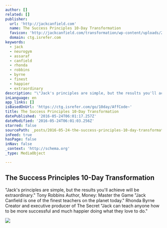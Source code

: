 ```yaml
---
author: []
related: []
publisher:
  url: 'http://jackcanfield.com'
  name: The Success Principles 10-Day Transformation
  favicon: 'http://jackcanfield.com/transformation/wp-content/uploads/2015/09/favicon.ico'
  domain: ctg.isrefer.com
keywords:
  - jack
  - neurogym
  - assaraf
  - canfield
  - rhonda
  - robbins
  - byrne
  - finest
  - happier
  - extraordinary
description: "\"Jack's principles are simple, but the results you'll achieve will be extraordinary.\" Tony Robbins Author, Money: Master the Game \"Jack Canfield is one of the finest teachers on the planet today.\" Rhonda Byrne Creator and executive producer of The Secret \"Jack can teach anyone how to be more successful and much happier doing what they love to do.\""
inLanguage: en
app_links: []
isBasedOnUrl: 'https://ctg.isrefer.com/go/10day/AffCode~'
title: The Success Principles 10-Day Transformation
datePublished: '2016-05-24T06:01:17.257Z'
dateModified: '2016-05-24T06:01:03.256Z'
starred: false
sourcePath: _posts/2016-05-24-the-success-principles-10-day-transformation.md
inFeed: true
hasPage: false
inNav: false
_context: 'http://schema.org'
_type: MediaObject

---
```

<article style=""><h1>The Success Principles 10-Day Transformation</h1><p>"Jack's principles are simple, but the results you'll achieve will be extraordinary." Tony Robbins Author, Money: Master the Game "Jack Canfield is one of the finest teachers on the planet today." Rhonda Byrne Creator and executive producer of The Secret "Jack can teach anyone how to be more successful and much happier doing what they love to do."</p><img src="http://jackcanfield.com/transformation/wp-content/uploads/2015/10/iphone_6-723x1030.jpg" /></article>